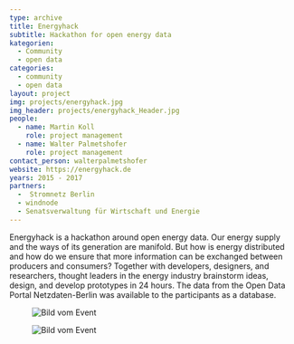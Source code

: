 ```yaml
---
type: archive
title: Energyhack
subtitle: Hackathon for open energy data
kategorien:
  - Community
  - open data
categories:
  - community
  - open data
layout: project
img: projects/energyhack.jpg
img_header: projects/energyhack_Header.jpg
people:
  - name: Martin Koll
    role: project management
  - name: Walter Palmetshofer
    role: project management
contact_person: walterpalmetshofer
website: https://energyhack.de
years: 2015 - 2017
partners:
  -  Stromnetz Berlin
  - windnode
  - Senatsverwaltung für Wirtschaft und Energie
---
```


Energyhack is a hackathon around open energy data. Our energy supply and the ways of its generation are manifold. But how is energy distributed and how do we ensure that more information can be exchanged between producers and consumers? Together with developers, designers, and researchers, thought leaders in the energy industry brainstorm ideas, design, and develop prototypes in 24 hours. The data from the Open Data Portal Netzdaten-Berlin was available to the participants as a database.

<div class="two-img offset-lg-2">
  <figure class="license">
    <img alt="Bild vom Event" src="/files/projects/energyhack_img_1.jpg">
    </figure>
    <figure class="license">
    <img alt="Bild vom Event" src="/files/projects/energyhack_img_2.jpg">
    </figure>
</div>
